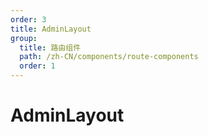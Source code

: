 ```yaml
---
order: 3
title: AdminLayout
group:
  title: 路由组件
  path: /zh-CN/components/route-components
  order: 1
---
```


# AdminLayout
